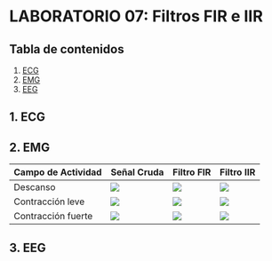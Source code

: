 # **LABORATORIO 07: Filtros FIR  e IIR**
## **Tabla de contenidos**

1. [ECG](#n1)
2. [EMG](#n2)  
3. [EEG](#n3)  

 ## 1. ECG <a name="n1"></a>



 ## 2. EMG <a name="n2"></a>

| Campo de Actividad   | Señal Cruda     | Filtro FIR  | Filtro IIR  |
|-------------------|------------------|------------------|------------------|
| Descanso           | ![](Imagenes_L6/senal_cruda_fijo.jpg) | ![](Imagenes_L6/senal_filtrada_fijo.jpg) | ![](Imagenes_L6/senal_filtrada_fijo.jpg) |
| Contracción leve   | ![](Imagenes_L6/senal_cruda_cerrados.jpg) | ![](Imagenes_L6/senal_filtrada_cerrados.jpg) | ![](Imagenes_L6/senal_filtrada_fijo.jpg) |
| Contracción fuerte | ![](Imagenes_L6/senal_cruda_contar.jpg)  | ![](Imagenes_L6/senal_filtrada_contar.jpg)  | ![](Imagenes_L6/senal_filtrada_fijo.jpg) |


 ## 3. EEG <a name="n3"></a>




